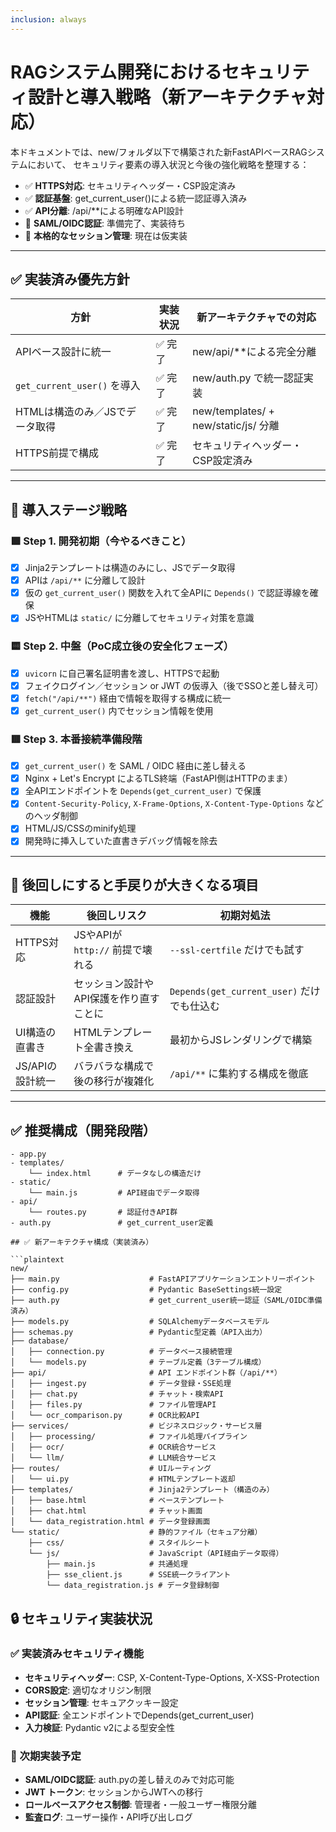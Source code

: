 ```yaml
---
inclusion: always
---
```


# RAGシステム開発におけるセキュリティ設計と導入戦略（新アーキテクチャ対応）

本ドキュメントでは、new/フォルダ以下で構築された新FastAPIベースRAGシステムにおいて、
セキュリティ要素の導入状況と今後の強化戦略を整理する：

- ✅ **HTTPS対応**: セキュリティヘッダー・CSP設定済み
- ✅ **認証基盤**: get_current_user()による統一認証導入済み
- ✅ **API分離**: /api/**による明確なAPI設計
- 🔄 **SAML/OIDC認証**: 準備完了、実装待ち
- 🔄 **本格的なセッション管理**: 現在は仮実装

---

## ✅ 実装済み優先方針

| 方針 | 実装状況 | 新アーキテクチャでの対応 |
|------|----------|------------------------|
| APIベース設計に統一 | ✅ 完了 | new/api/**による完全分離 |
| `get_current_user()` を導入 | ✅ 完了 | new/auth.py で統一認証実装 |
| HTMLは構造のみ／JSでデータ取得 | ✅ 完了 | new/templates/ + new/static/js/ 分離 |
| HTTPS前提で構成 | ✅ 完了 | セキュリティヘッダー・CSP設定済み |

---

## 🧭 導入ステージ戦略

### 🟩 Step 1. 開発初期（**今やるべきこと**）

- [x] Jinja2テンプレートは構造のみにし、JSでデータ取得
- [x] APIは `/api/**` に分離して設計
- [x] 仮の `get_current_user()` 関数を入れて全APIに `Depends()` で認証導線を確保
- [x] JSやHTMLは `static/` に分離してセキュリティ対策を意識

### 🟨 Step 2. 中盤（**PoC成立後の安全化フェーズ**）

- [x] `uvicorn` に自己署名証明書を渡し、HTTPSで起動
- [x] フェイクログイン／セッション or JWT の仮導入（後でSSOと差し替え可）
- [x] `fetch("/api/**")` 経由で情報を取得する構成に統一
- [x] `get_current_user()` 内でセッション情報を使用

### 🟥 Step 3. 本番接続準備段階

- [x] `get_current_user()` を SAML / OIDC 経由に差し替える
- [x] Nginx + Let's Encrypt によるTLS終端（FastAPI側はHTTPのまま）
- [x] 全APIエンドポイントを `Depends(get_current_user)` で保護
- [x] `Content-Security-Policy`, `X-Frame-Options`, `X-Content-Type-Options` などのヘッダ制御
- [x] HTML/JS/CSSのminify処理
- [x] 開発時に挿入していた直書きデバッグ情報を除去

---

## 🚧 後回しにすると手戻りが大きくなる項目

| 機能 | 後回しリスク | 初期対処法 |
|------|------------------|--------------|
| HTTPS対応 | JSやAPIが `http://` 前提で壊れる | `--ssl-certfile` だけでも試す |
| 認証設計 | セッション設計やAPI保護を作り直すことに | `Depends(get_current_user)` だけでも仕込む |
| UI構造の直書き | HTMLテンプレート全書き換え | 最初からJSレンダリングで構築 |
| JS/APIの設計統一 | バラバラな構成で後の移行が複雑化 | `/api/**` に集約する構成を徹底 |

---

## ✅ 推奨構成（開発段階）

```plaintext
- app.py
- templates/
    └── index.html      # データなしの構造だけ
- static/
    └── main.js         # API経由でデータ取得
- api/
    └── routes.py       # 認証付きAPI群
- auth.py               # get_current_user定義

## ✅ 新アーキテクチャ構成（実装済み）

```plaintext
new/
├── main.py                    # FastAPIアプリケーションエントリーポイント
├── config.py                  # Pydantic BaseSettings統一設定
├── auth.py                    # get_current_user統一認証（SAML/OIDC準備済み）
├── models.py                  # SQLAlchemyデータベースモデル
├── schemas.py                 # Pydantic型定義（API入出力）
├── database/
│   ├── connection.py          # データベース接続管理
│   └── models.py              # テーブル定義（3テーブル構成）
├── api/                       # API エンドポイント群（/api/**）
│   ├── ingest.py              # データ登録・SSE処理
│   ├── chat.py                # チャット・検索API
│   ├── files.py               # ファイル管理API
│   └── ocr_comparison.py      # OCR比較API
├── services/                  # ビジネスロジック・サービス層
│   ├── processing/            # ファイル処理パイプライン
│   ├── ocr/                   # OCR統合サービス
│   └── llm/                   # LLM統合サービス
├── routes/                    # UIルーティング
│   └── ui.py                  # HTMLテンプレート返却
├── templates/                 # Jinja2テンプレート（構造のみ）
│   ├── base.html              # ベーステンプレート
│   ├── chat.html              # チャット画面
│   └── data_registration.html # データ登録画面
└── static/                    # 静的ファイル（セキュア分離）
    ├── css/                   # スタイルシート
    └── js/                    # JavaScript（API経由データ取得）
        ├── main.js            # 共通処理
        ├── sse_client.js      # SSE統一クライアント
        └── data_registration.js # データ登録制御
```

## 🔒 セキュリティ実装状況

### ✅ 実装済みセキュリティ機能
- **セキュリティヘッダー**: CSP, X-Content-Type-Options, X-XSS-Protection
- **CORS設定**: 適切なオリジン制限
- **セッション管理**: セキュアクッキー設定
- **API認証**: 全エンドポイントでDepends(get_current_user)
- **入力検証**: Pydantic v2による型安全性

### 🔄 次期実装予定
- **SAML/OIDC認証**: auth.pyの差し替えのみで対応可能
- **JWT トークン**: セッションからJWTへの移行
- **ロールベースアクセス制御**: 管理者・一般ユーザー権限分離
- **監査ログ**: ユーザー操作・API呼び出しログ